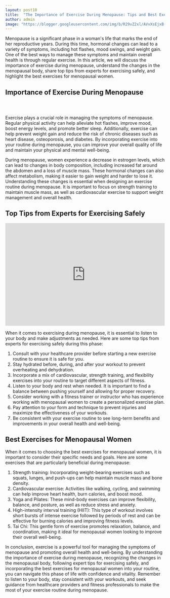 ```yaml
---
layout: post10
title:  "The Importance of Exercise During Menopause: Tips and Best Exercises"
author: admin
image: "https://blogger.googleusercontent.com/img/b/R29vZ2xl/AVvXsEjxB-xITsCBUC2wKyry2w8S4ptG6CULGrTof_I3SG7tzqXRNsT0RltT6-M6Rp8yaEFOg6E77-GRFpItWCXIWcSb9lNF9W04NKDmblknZTbdRJEJFTfDCDa38uxhkGFPrQAursg4YJ8irZBLPdv4NzcRYWgy1QQRKM4AxhgYB9u286MnXULSGKplkcSihNQ/s1600/20240502_094641.jpg"
---
```




<p>Menopause is a significant phase in a woman's life that marks the end of her reproductive years. During this time, hormonal changes can lead to a variety of symptoms, including hot flashes, mood swings, and weight gain. One of the best ways to manage these symptoms and maintain overall health is through regular exercise. In this article, we will discuss the importance of exercise during menopause, understand the changes in the menopausal body, share top tips from experts for exercising safely, and highlight the best exercises for menopausal women.</p>
<h2>Importance of Exercise During Menopause</h2>
<div class="separator" style="clear: both;"><a href="https://blogger.googleusercontent.com/img/b/R29vZ2xl/AVvXsEjOMDIECB-ELArZrpC9yOPV8ZWuKz_DN24Nc8yPUvoE8K-x0n_sK8i4tg0Q1FbkegskajdPSSkdJhNWzHFy9_JGeGOCb8orsdQRISlVnjy90Jgw-ApN2m-7cIULSHytjn6j_88H1qzLhDder3wjQzv5m0T8rVZs13S_hh34smnHz7H0hi_kjQsV2SlOn48/s1600/9456ea_87d0620388984a5f8507bc584577e79c-mv2.gif" style="display: block; padding: 1em 0; text-align: center; "><img alt="" border="0" data-original-height="1050" data-original-width="1867" src="https://blogger.googleusercontent.com/img/b/R29vZ2xl/AVvXsEjOMDIECB-ELArZrpC9yOPV8ZWuKz_DN24Nc8yPUvoE8K-x0n_sK8i4tg0Q1FbkegskajdPSSkdJhNWzHFy9_JGeGOCb8orsdQRISlVnjy90Jgw-ApN2m-7cIULSHytjn6j_88H1qzLhDder3wjQzv5m0T8rVZs13S_hh34smnHz7H0hi_kjQsV2SlOn48/s1600/9456ea_87d0620388984a5f8507bc584577e79c-mv2.gif"/></a></div>
<p>Exercise plays a crucial role in managing the symptoms of menopause. Regular physical activity can help alleviate hot flashes, improve mood, boost energy levels, and promote better sleep. Additionally, exercise can help prevent weight gain and reduce the risk of chronic diseases such as heart disease, osteoporosis, and diabetes. By incorporating exercise into your routine during menopause, you can improve your overall quality of life and maintain your physical and mental well-being.</p>

<p>During menopause, women experience a decrease in estrogen levels, which can lead to changes in body composition, including increased fat around the abdomen and a loss of muscle mass. These hormonal changes can also affect metabolism, making it easier to gain weight and harder to lose it. Understanding these changes is essential when designing an exercise routine during menopause. It is important to focus on strength training to maintain muscle mass, as well as cardiovascular exercise to support weight management and overall health.</p>
<h2>Top Tips from Experts for Exercising Safely</h2>
<iframe width="100%" height="324px" src="https://www.youtube.com/embed/IsM9D3gKUQ0" title="12 Minute Menopause  Workout  - Designed to help reduce symptoms from Menopause  Feel Fabulous again" frameborder="0" allow="accelerometer; autoplay; clipboard-write; encrypted-media; gyroscope; picture-in-picture; web-share" referrerpolicy="strict-origin-when-cross-origin" allowfullscreen=""></iframe>

<p>When it comes to exercising during menopause, it is essential to listen to your body and make adjustments as needed. Here are some top tips from experts for exercising safely during this phase:</p>
<ol>
<li>Consult with your healthcare provider before starting a new exercise routine to ensure it is safe for you.</li>
<li>Stay hydrated before, during, and after your workout to prevent overheating and dehydration.</li>
<li>Incorporate a mix of cardiovascular, strength training, and flexibility exercises into your routine to target different aspects of fitness.</li>
<li>Listen to your body and rest when needed. It is important to find a balance between pushing yourself and allowing for proper recovery.</li>
<li>Consider working with a fitness trainer or instructor who has experience working with menopausal women to create a personalized exercise plan.</li>
<li>Pay attention to your form and technique to prevent injuries and maximize the effectiveness of your workouts.</li>
<li>Be consistent with your exercise routine to see long-term benefits and improvements in your overall health and well-being.</li>
</ol>
<h2>Best Exercises for Menopausal Women</h2>
<p>When it comes to choosing the best exercises for menopausal women, it is important to consider their specific needs and goals. Here are some exercises that are particularly beneficial during menopause:</p>
<ol>
<li>Strength training: Incorporating weight-bearing exercises such as squats, lunges, and push-ups can help maintain muscle mass and bone density.</li>
<li>Cardiovascular exercise: Activities like walking, cycling, and swimming can help improve heart health, burn calories, and boost mood.</li>
<li>Yoga and Pilates: These mind-body exercises can improve flexibility, balance, and posture, as well as reduce stress and anxiety.</li>
<li>High-intensity interval training (HIIT): This type of workout involves short bursts of intense exercise followed by periods of rest and can be effective for burning calories and improving fitness levels.</li>
<li>Tai Chi: This gentle form of exercise promotes relaxation, balance, and coordination, making it ideal for menopausal women looking to improve their overall well-being.</li>
</ol>
<p>In conclusion, exercise is a powerful tool for managing the symptoms of menopause and promoting overall health and well-being. By understanding the importance of exercise during menopause, recognizing the changes in the menopausal body, following expert tips for exercising safely, and incorporating the best exercises for menopausal women into your routine, you can navigate this phase of life with confidence and vitality. Remember to listen to your body, stay consistent with your workouts, and seek guidance from healthcare providers and fitness professionals to make the most of your exercise routine during menopause.</p>



